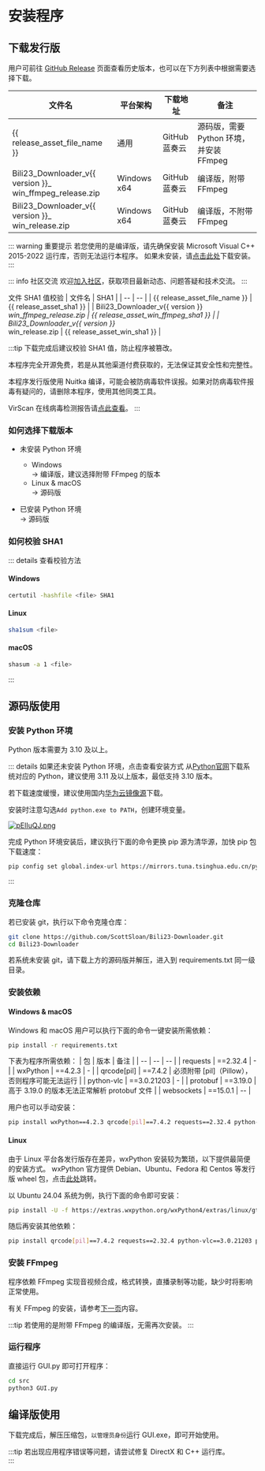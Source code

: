 <script setup>
    import { version } from '../../package.json'
    
    let release_asset_file_name = `Bili23_Downloader_v${version}_release.zip`
    let release_asset_win_ffmpeg_file_name = `Bili23_Downloader_v${version}_win_ffmpeg_release.zip`
    let release_asset_win_file_name = `Bili23_Downloader_v${version}_win_release.zip`

    let release_asset_github = (version, file)=> {
        return `https://github.com/ScottSloan/Bili23-Downloader/releases/download/v${version}/${file}`
    }

    let release_asset_url = 'https://wwx.lanzout.com/ikfrj33h8hnc'
    let release_asset_win_ffmpeg_url = 'https://wwx.lanzout.com/iP7BR33h8lve'
    let release_asset_win_url = 'https://wwx.lanzout.com/imadW33h8o3e'

    let release_asset_sha1 = 'bed8b5c9aca0cdb426b511a70b66a5f6f2db073e'
    let release_asset_win_ffmpeg_sha1 = 'ec19d17dcb4952bb8ca5954badd6b93b7810918a'
    let release_asset_win_sha1 = '1a81fb7bc69ed21168cded61bec4231667bb041d'

</script>

# 安装程序
## 下载发行版
用户可前往 [GitHub Release](https://github.com/ScottSloan/Bili23-Downloader/releases/) 页面查看历史版本，也可以在下方列表中根据需要选择下载。

| 文件名 | 平台架构 | 下载地址 | 备注 |
| --- | --- | --- | --- |
| {{ release_asset_file_name }} | 通用 | <a :href="release_asset_github(version, release_asset_file_name)" target="_blank" rel="noreferer">GitHub</a> <br> <a :href="release_asset_url" target="_blank" rel="noreferer">蓝奏云</a> | 源码版，需要 Python 环境，并安装 FFmpeg |
| <span>Bili23_Downloader_v{{ version }}_</span><br><span>win_ffmpeg_release.zip</span> | Windows x64 | <a :href="release_asset_github(version, release_asset_win_ffmpeg_file_name)" target="_blank" rel="noreferer">GitHub</a> <br> <a :href="release_asset_win_ffmpeg_url" target="_blank" rel="noreferer">蓝奏云</a> | 编译版，附带 FFmpeg |
| <span>Bili23_Downloader_v{{ version }}_</span><br><span>win_release.zip</span> | Windows x64 | <a :href="release_asset_github(version, release_asset_win_file_name)" target="_blank" rel="noreferer">GitHub</a> <br> <a :href="release_asset_win_url" target="_blank" rel="noreferer">蓝奏云</a> | 编译版，不附带 FFmpeg |

::: warning 重要提示
若您使用的是编译版，请先确保安装 Microsoft Visual C++ 2015-2022 运行库，否则无法运行本程序。
如果未安装，请[点击此处](https://aka.ms/vs/17/release/vc_redist.x64.exe)下载安装。
:::

::: info 社区交流
欢迎[加入社区](https://bili23.scott-sloan.cn/doc/community.html)，获取项目最新动态、问题答疑和技术交流。
:::

文件 SHA1 值校验
| 文件名 | SHA1 |
| -- | -- |
| {{ release_asset_file_name }} | {{ release_asset_sha1 }} |
| <span>Bili23_Downloader_v{{ version }}_</span><br><span>win_ffmpeg_release.zip</span> | {{ release_asset_win_ffmpeg_sha1 }} |
| <span>Bili23_Downloader_v{{ version }}_</span><br><span>win_release.zip</span> | {{ release_asset_win_sha1 }} |

:::tip
下载完成后建议校验 SHA1 值，防止程序被篡改。  

本程序完全开源免费，若是从其他渠道付费获取的，无法保证其安全性和完整性。  

本程序发行版使用 Nuitka 编译，可能会被防病毒软件误报。如果对防病毒软件报毒有疑问的，请删除本程序，使用其他同类工具。  

VirScan 在线病毒检测报告请[点此查看](https://www.virscan.org/report/c38475156fc01dd2c4f5c0291151ef872e38d1749e3cc01e438393f9aa545c3c)。
:::

### 如何选择下载版本
+ 未安装 Python 环境  
    + Windows  
        -> 编译版，建议选择附带 FFmpeg 的版本  
    + Linux & macOS  
        -> 源码版  

+ 已安装 Python 环境  
    -> 源码版

### 如何校验 SHA1
::: details 查看校验方法
#### Windows
```bash
certutil -hashfile <file> SHA1
```

#### Linux
```bash
sha1sum <file>
```

#### macOS
```bash
shasum -a 1 <file>
```
:::

## 源码版使用
### 安装 Python 环境
Python 版本需要为 3.10 及以上。

::: details 如果还未安装 Python 环境，点击查看安装方式
从[Python官网](https://www.python.org/)下载系统对应的 Python，建议使用 3.11 及以上版本，最低支持 3.10 版本。  

若下载速度缓慢，建议使用国内[华为云镜像源](https://mirrors.huaweicloud.com/python/)下载。  

安装时注意勾选`Add python.exe to PATH`，创建环境变量。  

[![pElIuQJ.png](https://s21.ax1x.com/2025/02/23/pElIuQJ.png)](https://imgse.com/i/pElIuQJ)

完成 Python 环境安装后，建议执行下面的命令更换 pip 源为清华源，加快 pip 包下载速度：
```bash
pip config set global.index-url https://mirrors.tuna.tsinghua.edu.cn/pypi/web/simple
```
:::

### 克隆仓库
若已安装 git，执行以下命令克隆仓库：
```bash
git clone https://github.com/ScottSloan/Bili23-Downloader.git
cd Bili23-Downloader
```

若系统未安装 git，请下载上方的源码版并解压，进入到 requirements.txt 同一级目录。

### 安装依赖
#### Windows & macOS
Windows 和 macOS 用户可以执行下面的命令一键安装所需依赖：

```bash
pip install -r requirements.txt
```

下表为程序所需依赖：
| 包 | 版本 | 备注 |
| -- | -- | -- |
| requests | ==2.32.4 | - |
| wxPython | ==4.2.3 | - |
| qrcode[pil] | ==7.4.2 | 必须附带 [pil]（Pillow），否则程序可能无法运行 |
| python-vlc | ==3.0.21203 | - |
| protobuf | ==3.19.0 | 高于 3.19.0 的版本无法正常解析 protobuf 文件 |
| websockets | ==15.0.1 | -- |

用户也可以手动安装：
```bash
pip install wxPython==4.2.3 qrcode[pil]==7.4.2 requests==2.32.4 python-vlc==3.0.21203 protobuf==3.19.0 websockets==15.0.1
```
#### Linux
由于 Linux 平台各发行版存在差异，wxPython 安装较为繁琐，以下提供最简便的安装方式。
wxPython 官方提供 Debian、Ubuntu、Fedora 和 Centos 等发行版 wheel 包，点击[此处](https://extras.wxpython.org/wxPython4/extras/linux/gtk3/)跳转。

以 Ubuntu 24.04 系统为例，执行下面的命令即可安装：
```bash
pip install -U -f https://extras.wxpython.org/wxPython4/extras/linux/gtk3/ubuntu-24.04/ wxPython
```

随后再安装其他依赖：
```bash
pip install qrcode[pil]==7.4.2 requests==2.32.4 python-vlc==3.0.21203 protobuf==3.19.0 websockets==15.0.1
```

### 安装 FFmpeg
程序依赖 FFmpeg 实现音视频合成，格式转换，直播录制等功能，缺少时将影响正常使用。  

有关 FFmpeg 的安装，请参考[下一页](https://bili23.scott-sloan.cn/doc/install/ffmpeg.html)内容。  

:::tip
若使用的是附带 FFmpeg 的编译版，无需再次安装。
:::

### 运行程序
直接运行 GUI.py 即可打开程序：

```bash
cd src
python3 GUI.py
```

## 编译版使用
下载完成后，解压压缩包，`以管理员身份`运行 GUI.exe，即可开始使用。 

:::tip
若出现应用程序错误等问题，请尝试修复 DirectX 和 C++ 运行库。  
:::